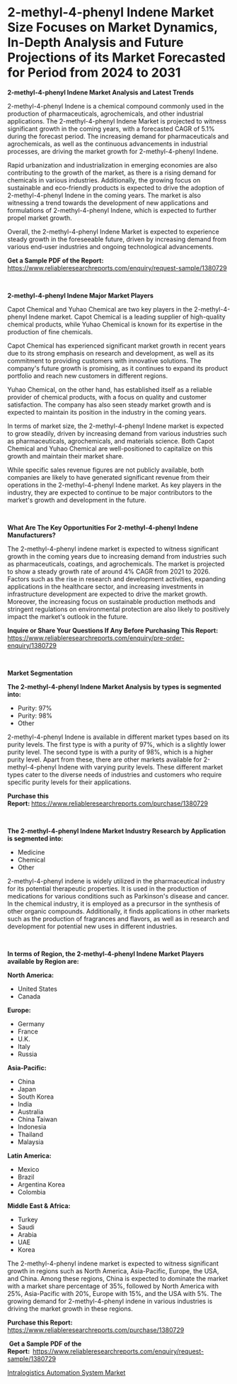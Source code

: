 <p><h1>2-methyl-4-phenyl Indene Market Size Focuses on Market Dynamics, In-Depth Analysis and Future Projections of its Market Forecasted for Period from 2024 to 2031</h1></p><p><strong>2-methyl-4-phenyl Indene Market Analysis and Latest Trends</strong></p>
<p><p>2-methyl-4-phenyl Indene is a chemical compound commonly used in the production of pharmaceuticals, agrochemicals, and other industrial applications. The 2-methyl-4-phenyl Indene Market is projected to witness significant growth in the coming years, with a forecasted CAGR of 5.1% during the forecast period. The increasing demand for pharmaceuticals and agrochemicals, as well as the continuous advancements in industrial processes, are driving the market growth for 2-methyl-4-phenyl Indene.</p><p>Rapid urbanization and industrialization in emerging economies are also contributing to the growth of the market, as there is a rising demand for chemicals in various industries. Additionally, the growing focus on sustainable and eco-friendly products is expected to drive the adoption of 2-methyl-4-phenyl Indene in the coming years. The market is also witnessing a trend towards the development of new applications and formulations of 2-methyl-4-phenyl Indene, which is expected to further propel market growth.</p><p>Overall, the 2-methyl-4-phenyl Indene Market is expected to experience steady growth in the foreseeable future, driven by increasing demand from various end-user industries and ongoing technological advancements.</p></p>
<p><strong>Get a Sample PDF of the Report:&nbsp;</strong> <a href="https://www.reliableresearchreports.com/enquiry/request-sample/1380729">https://www.reliableresearchreports.com/enquiry/request-sample/1380729</a></p>
<p>&nbsp;</p>
<p><strong>2-methyl-4-phenyl Indene Major Market Players</strong></p>
<p><p>Capot Chemical and Yuhao Chemical are two key players in the 2-methyl-4-phenyl Indene market. Capot Chemical is a leading supplier of high-quality chemical products, while Yuhao Chemical is known for its expertise in the production of fine chemicals.</p><p>Capot Chemical has experienced significant market growth in recent years due to its strong emphasis on research and development, as well as its commitment to providing customers with innovative solutions. The company's future growth is promising, as it continues to expand its product portfolio and reach new customers in different regions.</p><p>Yuhao Chemical, on the other hand, has established itself as a reliable provider of chemical products, with a focus on quality and customer satisfaction. The company has also seen steady market growth and is expected to maintain its position in the industry in the coming years.</p><p>In terms of market size, the 2-methyl-4-phenyl Indene market is expected to grow steadily, driven by increasing demand from various industries such as pharmaceuticals, agrochemicals, and materials science. Both Capot Chemical and Yuhao Chemical are well-positioned to capitalize on this growth and maintain their market share.</p><p>While specific sales revenue figures are not publicly available, both companies are likely to have generated significant revenue from their operations in the 2-methyl-4-phenyl Indene market. As key players in the industry, they are expected to continue to be major contributors to the market's growth and development in the future.</p></p>
<p>&nbsp;</p>
<p><strong>What Are The Key Opportunities For 2-methyl-4-phenyl Indene Manufacturers?</strong></p>
<p><p>The 2-methyl-4-phenyl indene market is expected to witness significant growth in the coming years due to increasing demand from industries such as pharmaceuticals, coatings, and agrochemicals. The market is projected to show a steady growth rate of around 4% CAGR from 2021 to 2026. Factors such as the rise in research and development activities, expanding applications in the healthcare sector, and increasing investments in infrastructure development are expected to drive the market growth. Moreover, the increasing focus on sustainable production methods and stringent regulations on environmental protection are also likely to positively impact the market's outlook in the future.</p></p>
<p><strong>Inquire or Share Your Questions If Any Before Purchasing This Report:</strong> <a href="https://www.reliableresearchreports.com/enquiry/pre-order-enquiry/1380729">https://www.reliableresearchreports.com/enquiry/pre-order-enquiry/1380729</a></p>
<p>&nbsp;</p>
<p><strong>Market Segmentation</strong></p>
<p><strong>The 2-methyl-4-phenyl Indene Market Analysis by types is segmented into:</strong></p>
<p><ul><li>Purity: 97%</li><li>Purity: 98%</li><li>Other</li></ul></p>
<p><p>2-methyl-4-phenyl Indene is available in different market types based on its purity levels. The first type is with a purity of 97%, which is a slightly lower purity level. The second type is with a purity of 98%, which is a higher purity level. Apart from these, there are other markets available for 2-methyl-4-phenyl Indene with varying purity levels. These different market types cater to the diverse needs of industries and customers who require specific purity levels for their applications.</p></p>
<p><strong>Purchase this Report:&nbsp;</strong><a href="https://www.reliableresearchreports.com/purchase/1380729">https://www.reliableresearchreports.com/purchase/1380729</a></p>
<p>&nbsp;</p>
<p><strong>The 2-methyl-4-phenyl Indene Market Industry Research by Application is segmented into:</strong></p>
<p><ul><li>Medicine</li><li>Chemical</li><li>Other</li></ul></p>
<p><p>2-methyl-4-phenyl indene is widely utilized in the pharmaceutical industry for its potential therapeutic properties. It is used in the production of medications for various conditions such as Parkinson's disease and cancer. In the chemical industry, it is employed as a precursor in the synthesis of other organic compounds. Additionally, it finds applications in other markets such as the production of fragrances and flavors, as well as in research and development for potential new uses in different industries.</p></p>
<p>&nbsp;</p>
<p><strong>In terms of Region, the 2-methyl-4-phenyl Indene Market Players available by Region are:</strong></p>
<p>
    <p> <strong> North America: </strong>
        <ul>
            <li>United States</li>
            <li>Canada</li>
        </ul>
        </p> 
    <p> <strong> Europe: </strong>
        <ul>
            <li>Germany</li>
            <li>France</li>
            <li>U.K.</li>
            <li>Italy</li>
            <li>Russia</li>
        </ul>
        </p> 
    <p> <strong> Asia-Pacific: </strong>
        <ul>
            <li>China</li>
            <li>Japan</li>
            <li>South Korea</li>
            <li>India</li>
            <li>Australia</li>
            <li>China Taiwan</li>
            <li>Indonesia</li>
            <li>Thailand</li>
            <li>Malaysia</li>
        </ul>
        </p> 
    <p> <strong> Latin America: </strong>
        <ul>
            <li>Mexico</li>
            <li>Brazil</li>
            <li>Argentina Korea</li>
            <li>Colombia</li>
        </ul>
        </p> 
    <p> <strong> Middle East & Africa: </strong>
        <ul>
            <li>Turkey</li>
            <li>Saudi</li>
            <li>Arabia</li>
            <li>UAE</li>
            <li>Korea</li>
        </ul>
    </p>
    </p>
<p><p>The 2-methyl-4-phenyl indene market is expected to witness significant growth in regions such as North America, Asia-Pacific, Europe, the USA, and China. Among these regions, China is expected to dominate the market with a market share percentage of 35%, followed by North America with 25%, Asia-Pacific with 20%, Europe with 15%, and the USA with 5%. The growing demand for 2-methyl-4-phenyl indene in various industries is driving the market growth in these regions.</p></p>
<p><strong>Purchase this Report: </strong><a href="https://www.reliableresearchreports.com/purchase/1380729">https://www.reliableresearchreports.com/purchase/1380729</a></p>
<p>&nbsp;<strong>Get a Sample PDF of the Report:&nbsp;&nbsp;</strong><a href="https://www.reliableresearchreports.com/enquiry/request-sample/1380729">https://www.reliableresearchreports.com/enquiry/request-sample/1380729</a></p>
<p><strong></strong></p>
<p><p><a href="https://invited-way-688.notion.site/Intralogistics-Automation-System-Market-Size-Furnishes-Valuable-Information-Encompassing-Market-Shar-17e4d55984f64c56a49c66152c3d913f">Intralogistics Automation System Market</a></p></p>